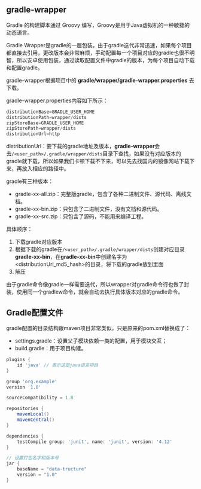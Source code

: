 ## gradle-wrapper

Gradle 的构建脚本通过 Groovy 编写，Groovy是用于Java虚拟机的一种敏捷的动态语言。



Gradle Wrapper是gradle的一层包装。由于gradle迭代非常迅速，如果每个项目都直接去引用，更改版本会非常麻烦，手动配置每一个项目对应的gradle也很不明智，所以安卓使用包装，通过读取配置文件中gradle的版本，为每个项目自动下载和配置gradle。



gradle-wrapper根据项目中的 **gradle/wrapper/gradle-wrapper.properties** 去下载。

gradle-wrapper.properties内容如下所示：

```java
distributionBase=GRADLE_USER_HOME
distributionPath=wrapper/dists
zipStoreBase=GRADLE_USER_HOME
zipStorePath=wrapper/dists
distributionUrl=http
```



distributionUrl：要下载的gradle地址及版本，**gradle-wrapper**会去`/<user_path>/.gradle/wrapper/dists`目录下查找，如果没有对应版本的gradle就下载，所以如果我们卡顿下载不下来，可以先去找国内的镜像网站下载下来，再放入相应的路径中。

gradle有三种版本：

- gradle-xx-all.zip：完整版gradle，包含了各种二进制文件、源代码、离线文档。
- gradle-xx-bin.zip：只包含了二进制文件，没有文档和源代码。
- gradle-xx-src.zip：只包含了源码，不能用来编译工程。



具体顺序：

1. 下载gradle对应版本
2. 根据下载的gradle在`/<user_path>/.gradle/wrapper/dists`创建对应目录**gradle-xx-bin**，在**gradle-xx-bin**中创建名字为<distributionUrl_md5_hash>的目录，将下载的gradle放到里面
3. 解压



由于gradle命令像gradle一样需要迭代，所以wrapper对gradle命令行也做了封装，使用同一个gradlew命令，就会自动去执行具体版本对应的gradle命令。



## Gradle配置文件

gradle配置的目录结构跟maven项目非常类似，只是原来的pom.xml替换成了：

- settings.gradle：设置父子模块依赖一类的配置，用于模块交互；
- build.gradle：用于项目构建。



```gradle
plugins {
    id 'java' // 表示这是java语言项目
}

group 'org.example'
version '1.0'

sourceCompatibility = 1.8

repositories {
    mavenLocal()
    mavenCentral()
}

dependencies {
    testCompile group: 'junit', name: 'junit', version: '4.12'
}

// 设置打包名字和版本号
jar {
    baseName = "data-tructure"
    version = "1.0"
}
```